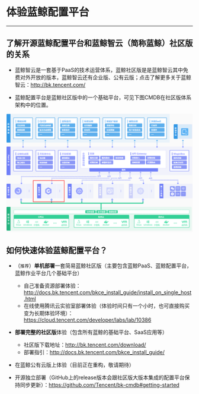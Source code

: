 # 体验蓝鲸配置平台

------

## 了解开源蓝鲸配置平台和蓝鲸智云（简称蓝鲸）社区版的关系

- 蓝鲸智云是一套基于PaaS的技术运营体系，蓝鲸社区版是是蓝鲸智云其中免费对外开放的版本，蓝鲸智云还有企业版、公有云版；点击了解更多关于蓝鲸智云：http://bk.tencent.com/

- 蓝鲸配置平台是蓝鲸社区版中的一个基础平台，可见下图CMDB在社区版体系架构中的位置。

![bk-cmdb.png](../resource/img/bk.png) 

## 如何快速体验蓝鲸配置平台？

- （`推荐`）**单机部署**一套简易蓝鲸社区版（主要包含蓝鲸PaaS、蓝鲸配置平台，蓝鲸作业平台几个基础平台）
  - 自己准备资源部署体验：http://docs.bk.tencent.com/bkce_install_guide/install_on_single_host.html
  - 在线使用腾讯云实验室部署体验（体验时间只有一个小时，也可直接购买变为长期体验环境）：https://cloud.tencent.com/developer/labs/lab/10386
- **部署完整的社区版**体验（包含所有蓝鲸的基础平台、SaaS应用等）
  - 社区版下载地址：http://bk.tencent.com/download/
  - 部署指引：http://docs.bk.tencent.com/bkce_install_guide/
- 在蓝鲸公有云版上体验（目前正在重构，敬请期待）

- 开源独立部署（GitHub上的release版本会跟社区版大版本集成的配置平台保持同步更新）：https://github.com/Tencent/bk-cmdb#getting-started